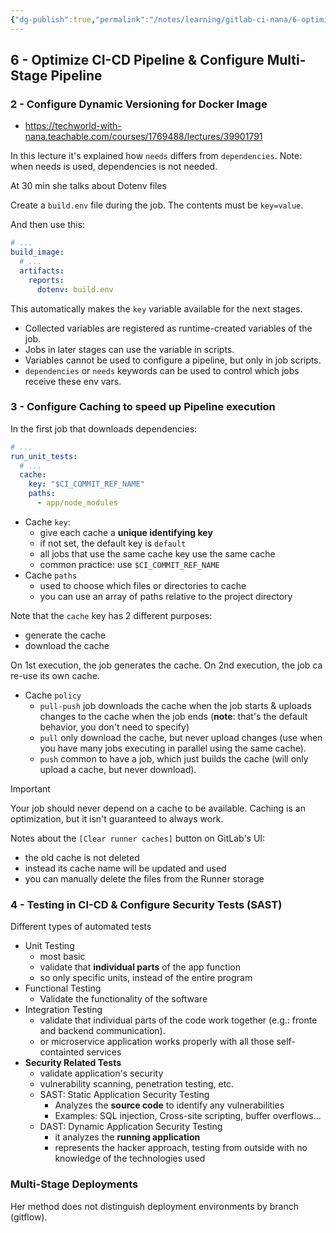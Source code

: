 ```yaml
---
{"dg-publish":true,"permalink":"/notes/learning/gitlab-ci-nana/6-optimize-ci-cd-pipeline-and-configure-multi-stage-pipeline/","dgHomeLink":true,"dgPassFrontmatter":false}
---
```


## 6 - Optimize CI-CD Pipeline & Configure Multi-Stage Pipeline

### 2 - Configure Dynamic Versioning for Docker Image

- <https://techworld-with-nana.teachable.com/courses/1769488/lectures/39901791>

In this lecture it's explained how `needs` differs from `dependencies`. Note: when needs is used, dependencies is not needed.

At 30 min she talks about Dotenv files

Create a `build.env` file during the job. The contents must be `key=value`.

And then use this:
```yaml
# ...
build_image:
  # ...
  artifacts:
    reports:
      dotenv: build.env
```

This automatically makes the `key` variable available for the next stages.

- Collected variables are registered as runtime-created variables of the job.
- Jobs in later stages can use the variable in scripts.
- Variables cannot be used to configure a pipeline, but only in job scripts.
- `dependencies` or `needs` keywords can be used to control which jobs receive these env vars.


### 3 - Configure Caching to speed up Pipeline execution

In the first job that downloads dependencies:

```yaml
# ...
run_unit_tests:
  # ...
  cache:
    key: "$CI_COMMIT_REF_NAME"
    paths:
      - app/node_modules
```

- Cache `key`:
    - give each cache a **unique identifying key**
    - if not set, the default key is `default`
    - all jobs that use the same cache key use the same cache
    - common practice: use `$CI_COMMIT_REF_NAME`
- Cache `paths`
    - used to choose which files or directories to cache
    - you can use an array of paths relative to the project directory

Note that the `cache` key has 2 different purposes:

- generate the cache
- download the cache

On 1st execution, the job generates the cache. On 2nd execution, the job ca re-use its own cache.

- Cache `policy`
    - `pull-push` job downloads the cache when the job starts & uploads changes to the cache when the job ends (**note**: that's the default behavior, you don't need to specify)
    - `pull` only download the cache, but never upload changes (use when you have many jobs executing in parallel using the same cache).
    - `push` common to have a job, which just builds the cache (will only upload a cache, but never download).

> [!IMPORTANT]
> 
> Your job should never depend on a cache to be available. Caching is an optimization, but it isn't guaranteed to always work.

Notes about the `[Clear runner caches]` button on GitLab's UI:

- the old cache is not deleted
- instead its cache name will be updated and used
- you can manually delete the files from the Runner storage


### 4 - Testing in CI-CD & Configure Security Tests (SAST)

Different types of automated tests

- Unit Testing
    - most basic
    - validate that **individual parts** of the app function
    - so only specific units, instead of the entire program
- Functional Testing
    - Validate the functionality of the software
- Integration Testing
    - validate that individual parts of the code work together (e.g.: fronte and backend communication).
    - or microservice application works properly with all those self-containted services
- **Security Related Tests**
    - validate application's security
    - vulnerability scanning, penetration testing, etc.
    - SAST: Static Application Security Testing
        - Analyzes the **source code** to identify any vulnerabilities
        - Examples: SQL injection, Cross-site scripting, buffer overflows...
    - DAST: Dynamic Application Security Testing
        - it analyzes the **running application**
        - represents the hacker approach, testing from outside with no knowledge of the technologies used

### Multi-Stage Deployments

Her method does not distinguish deployment environments by branch (gitflow).

